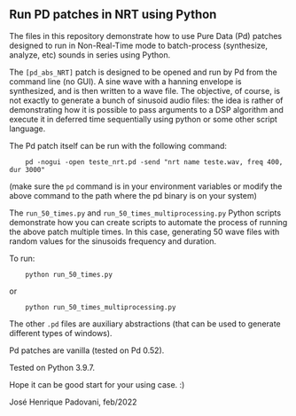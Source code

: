## Run PD patches in NRT using Python

The files in this repository demonstrate how to use Pure Data (Pd) patches designed to run in Non-Real-Time mode to batch-process (synthesize, analyze, etc) sounds in series using Python.

The `[pd_abs_NRT]` patch is designed to be opened and run by Pd from the command line (no GUI). A sine wave with a hanning envelope is synthesized, and is then written to a wave file. The objective, of course, is not exactly to generate a bunch of sinusoid audio files: the idea is rather of demonstrating how it is possible to pass arguments to a DSP algorithm and execute it in deferred time sequentially using python or some other script language.

The Pd patch itself can be run with the following command:

        pd -nogui -open teste_nrt.pd -send "nrt name teste.wav, freq 400, dur 3000"

(make sure the `pd` command is in your environment variables or modify the above command to the path where the pd binary is on your system)

The `run_50_times.py` and `run_50_times_multiprocessing.py` Python scripts demonstrate how you can create scripts to automate the process of running the above patch multiple times. In this case, generating 50 wave files with random values for the sinusoids frequency and duration.

To run:

        python run_50_times.py

or

        python run_50_times_multiprocessing.py

The other `.pd` files are auxiliary abstractions (that can be used to generate different types of windows).

Pd patches are vanilla (tested on Pd 0.52).

Tested on Python 3.9.7.

Hope it can be good start for your using case. :)

José Henrique Padovani, feb/2022

